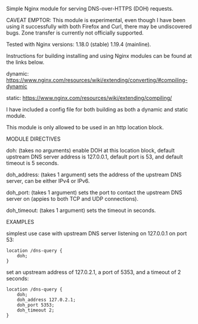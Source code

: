Simple Nginx module for serving DNS-over-HTTPS (DOH) requests.

CAVEAT EMPTOR: This module is experimental, even though I have been using it successfully with both Firefox and Curl, there may be undiscovered bugs. Zone transfer is currently not officially supported.

Tested with Nginx versions:
1.18.0 (stable)
1.19.4 (mainline).

Instructions for building installing and using Nginx modules can be found at the links below.

dynamic: https://www.nginx.com/resources/wiki/extending/converting/#compiling-dynamic

static: https://www.nginx.com/resources/wiki/extending/compiling/

I have included a config file for both building as both a dynamic and static module.

This module is only allowed to be used in an http location block.

MODULE DIRECTIVES

doh: (takes no arguments) enable DOH at this location block, default upstream DNS server address is 127.0.0.1, default port is 53, and default timeout is 5 seconds.

doh_address: (takes 1 argument) sets the address of the upstream DNS server, can be either IPv4 or IPv6.

doh_port: (takes 1 argument) sets the port to contact the upstream DNS server on (appies to both TCP and UDP connections).

doh_timeout: (takes 1 argument) sets the timeout in seconds.

EXAMPLES

simplest use case with upstream DNS server listening on 127.0.0.1 on port 53:

```
location /dns-query { 
	doh;
}
```

set an upstream address of 127.0.2.1, a port of 5353, and a timeout of 2 seconds:

```
location /dns-query { 
	doh;
	doh_address 127.0.2.1;
	doh_port 5353;
	doh_timeout 2;
}
```
